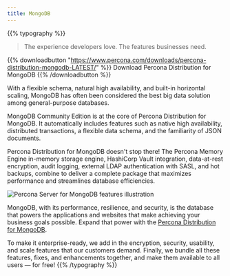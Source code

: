 ```yaml
---
title: MongoDB
---
```

{{% typography %}}

> The experience developers love. The features businesses need.

{{% downloadbutton "https://www.percona.com/downloads/percona-distribution-mongodb-LATEST/" %}}
Download Percona Distribution for MongoDB
{{% /downloadbutton %}}

With a flexible schema, natural high availability, and built-in horizontal scaling, MongoDB has often been considered the best big data solution among general-purpose databases.

MongoDB Community Edition is at the core of Percona Distribution for MongoDB. It automatically includes features such as native high availability, distributed transactions, a flexible data schema, and the familiarity of JSON documents.

Percona Distribution for MongoDB doesn't stop there! The Percona Memory Engine in-memory storage engine, HashiCorp Vault integration, data-at-rest encryption, audit logging, external LDAP authentication with SASL, and hot backups, combine to deliver a complete package that maximizes performance and streamlines database efficiencies.

![Percona Server for MongoDB features illustration](mongodb_graphic.jpg)

MongoDB, with its performance, resilience, and security, is the database that powers the applications and websites that make achieving your business goals possible. Expand that power with the [Percona Distribution for MongoDB](https://www.percona.com/downloads/percona-distribution-mongodb-LATEST/#).

To make it enterprise-ready, we add in the encryption, security, usability, and scale features that our customers demand. Finally, we bundle all these features, fixes, and enhancements together, and make them available to all users — for free!
{{% /typography %}}
